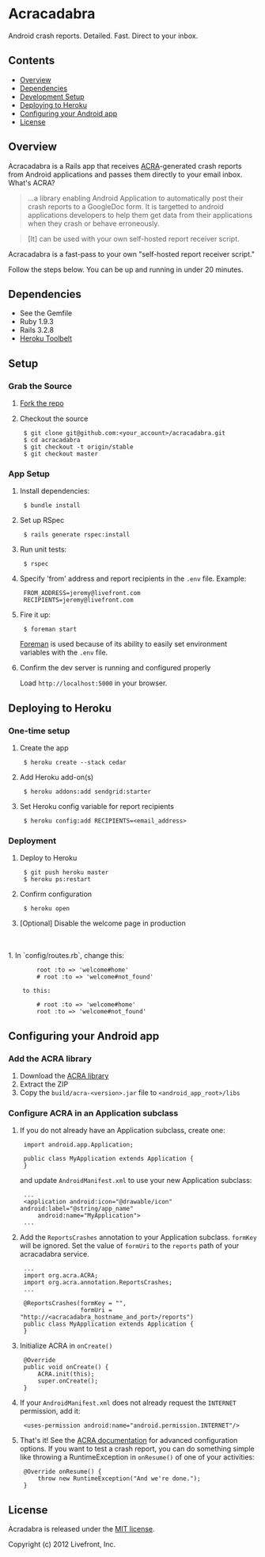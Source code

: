 # Acracadabra

Android crash reports. Detailed. Fast. Direct to your inbox.


## Contents

* [Overview](#overview)
* [Dependencies](#dependencies)
* [Development Setup](#setup)
* [Deploying to Heroku](#deployment)
* [Configuring your Android app](#android-config)
* [License](#license)

<a name="overview"></a>
## Overview

Acracadabra is a Rails app that receives [ACRA](https://github.com/ACRA/acra)-generated crash reports from Android applications and passes them directly to your email inbox. What's ACRA?

> ...a library enabling Android Application to automatically post their crash reports to a GoogleDoc form. It is targetted to android applications developers to help them get data from their applications when they crash or behave erroneously.

> [It] can be used with your own self-hosted report receiver script.

Acracadabra is a fast-pass to your own "self-hosted report receiver script."

Follow the steps below. You can be up and running in under 20 minutes.

<a name="dependencies"></a>
## Dependencies

* See the Gemfile
* Ruby 1.9.3
* Rails 3.2.8
* [Heroku Toolbelt](https://toolbelt.heroku.com/)

<a name="setup"></a>
## Setup

### Grab the Source

1. [Fork the repo](https://github.com/livefront/acracadabra/fork_select)

2. Checkout the source

        $ git clone git@github.com:<your_account>/acracadabra.git
        $ cd acracadabra
        $ git checkout -t origin/stable
        $ git checkout master

### App Setup

1. Install dependencies:

        $ bundle install

2. Set up RSpec

        $ rails generate rspec:install  

3. Run unit tests:

        $ rspec

4. Specify 'from' address and report recipients in the `.env` file.  Example:

        FROM_ADDRESS=jeremy@livefront.com
        RECIPIENTS=jeremy@livefront.com

5. Fire it up:

        $ foreman start

    [Foreman](https://github.com/ddollar/foreman) is used because of its ability to easily set environment variables with the `.env` file. 

5. Confirm the dev server is running and configured properly

    Load `http://localhost:5000` in your browser.

<a name="deployment"></a>
## Deploying to Heroku

### One-time setup

1. Create the app

        $ heroku create --stack cedar

1. Add Heroku add-on(s)

        $ heroku addons:add sendgrid:starter

2. Set Heroku config variable for report recipients

        $ heroku config:add RECIPIENTS=<email_address>

### Deployment

1. Deploy to Heroku

        $ git push heroku master
        $ heroku ps:restart

2. Confirm configuration

        $ heroku open

3. [Optional] Disable the welcome page in production
<br />
<br />
    1. In `config/routes.rb`, change this:

            root :to => 'welcome#home'
            # root :to => 'welcome#not_found'

        to this:

            # root :to => 'welcome#home'
            root :to => 'welcome#not_found'
            
<a name="android-config"></a>
## Configuring your Android app

### Add the ACRA library

1. Download the [ACRA library](https://github.com/ACRA/acra/downloads)
1. Extract the ZIP
1. Copy the `build/acra-<version>.jar` file to `<android_app_root>/libs`

### Configure ACRA in an Application subclass

1. If you do not already have an Application subclass, create one:  

        import android.app.Application;

        public class MyApplication extends Application {
        }
    and update `AndroidManifest.xml` to use your new Application subclass:
       
        ...
        <application android:icon="@drawable/icon" android:label="@string/app_name"
            android:name="MyApplication">
        ...

2. Add the `ReportsCrashes` annotation to your Application subclass.  `formKey` will be ignored. Set the value of `formUri` to the `reports` path of your acracadabra service.

        ...
        import org.acra.ACRA;
        import org.acra.annotation.ReportsCrashes;
        ...

        @ReportsCrashes(formKey = "",
                        formUri = "http://<acracadabra_hostname_and_port>/reports")
        public class MyApplication extends Application {
        }

3. Initialize ACRA in `onCreate()`
  
        @Override
        public void onCreate() {
            ACRA.init(this);
            super.onCreate();
        }

4. If your `AndroidManifest.xml` does not already request the `INTERNET` permission, add it:

        <uses-permission android:name="android.permission.INTERNET"/>

5. That's it!  See the <a href="https://code.google.com/p/acra/wiki/BasicSetup">ACRA documentation</a> for advanced configuration options. If you want to test a crash report, you can do something simple like throwing a RuntimeException in `onResume()` of one of your activities:

        @Override onResume() {
            throw new RuntimeException("And we're done.");
        }

<a href="#license"></a>
## License

Acradabra is released under the [MIT license](www.opensource.org/licenses/MIT).      

Copyright (c) 2012 Livefront, Inc.  
